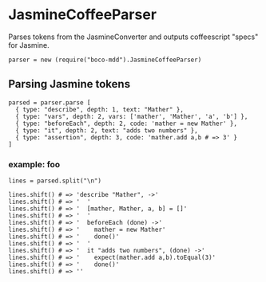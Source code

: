 # JasmineCoffeeParser

Parses tokens from the JasmineConverter and outputs coffeescript "specs" for Jasmine.

    parser = new (require("boco-mdd").JasmineCoffeeParser)

## Parsing Jasmine tokens

    parsed = parser.parse [
      { type: "describe", depth: 1, text: "Mather" },
      { type: "vars", depth: 2, vars: ['mather', 'Mather', 'a', 'b'] },
      { type: "beforeEach", depth: 2, code: 'mather = new Mather' },
      { type: "it", depth: 2, text: "adds two numbers" },
      { type: "assertion", depth: 3, code: 'mather.add a,b # => 3' }
    ]

### example: foo

    lines = parsed.split("\n")

    lines.shift() # => 'describe "Mather", ->'
    lines.shift() # => '  '
    lines.shift() # => '  [mather, Mather, a, b] = []'
    lines.shift() # => '  '
    lines.shift() # => '  beforeEach (done) ->'
    lines.shift() # => '    mather = new Mather'
    lines.shift() # => '    done()'
    lines.shift() # => '  '
    lines.shift() # => '  it "adds two numbers", (done) ->'
    lines.shift() # => '    expect(mather.add a,b).toEqual(3)'
    lines.shift() # => '    done()'
    lines.shift() # => ''
    
